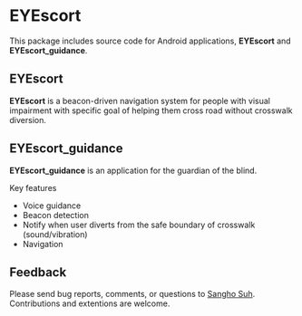 # EYEscort
This package includes source code for Android applications, **EYEscort** and **EYEscort_guidance**.

EYEscort
---------------
**EYEscort** is a beacon-driven navigation system for people with visual impairment with specific goal of helping them cross road without crosswalk diversion. 

EYEscort_guidance
---------------
**EYEscort_guidance** is an application for the guardian of the blind.

Key features
- Voice guidance
- Beacon detection
- Notify when user diverts from the safe boundary of crosswalk (sound/vibration) 
- Navigation 

Feedback
--------
Please send bug reports, comments, or questions to [Sangho Suh](mailto:sh31659@gmail.com). Contributions and extentions are welcome.
